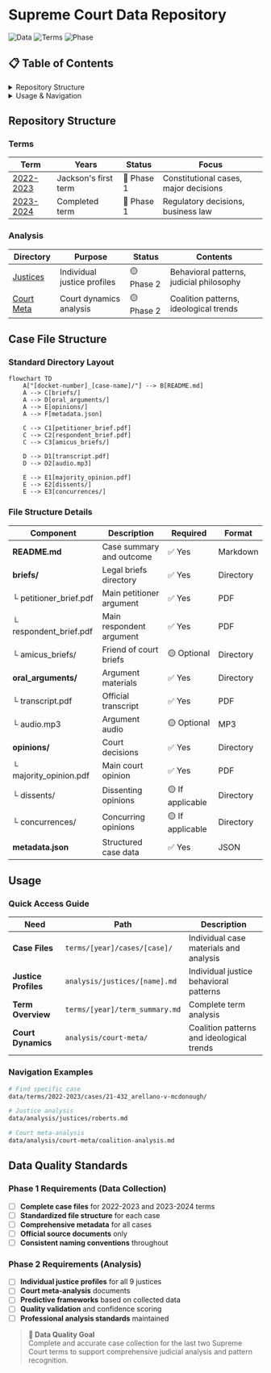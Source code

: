 # Supreme Court Data Repository

![Data](https://img.shields.io/badge/Data-SCOTUS%20Cases-blue) ![Terms](https://img.shields.io/badge/Terms-2022--2024-green) ![Phase](https://img.shields.io/badge/Phase-1%20Data%20Collection-orange)

## 📋 Table of Contents

<details>
<summary>Repository Structure</summary>

- [Terms](#terms)
- [Analysis](#analysis)
- [Case File Structure](#case-file-structure)

</details>

<details>
<summary>Usage & Navigation</summary>

- [Usage](#usage)
- [Data Quality Standards](#data-quality-standards)

</details>

## Repository Structure

### Terms

| Term | Years | Status | Focus |
|------|-------|--------|-------|
| [2022-2023](terms/2022-2023/) | Jackson's first term | 🔄 Phase 1 | Constitutional cases, major decisions |
| [2023-2024](terms/2023-2024/) | Completed term | 🔄 Phase 1 | Regulatory decisions, business law |

### Analysis

| Directory | Purpose | Status | Contents |
|-----------|---------|--------|-----------|
| [Justices](analysis/justices/) | Individual justice profiles | 🟡 Phase 2 | Behavioral patterns, judicial philosophy |
| [Court Meta](analysis/court-meta/) | Court dynamics analysis | 🟡 Phase 2 | Coalition patterns, ideological trends |

## Case File Structure

### Standard Directory Layout

```mermaid
flowchart TD
    A["[docket-number]_[case-name]/"] --> B[README.md]
    A --> C[briefs/]
    A --> D[oral_arguments/]
    A --> E[opinions/]
    A --> F[metadata.json]
    
    C --> C1[petitioner_brief.pdf]
    C --> C2[respondent_brief.pdf]
    C --> C3[amicus_briefs/]
    
    D --> D1[transcript.pdf]
    D --> D2[audio.mp3]
    
    E --> E1[majority_opinion.pdf]
    E --> E2[dissents/]
    E --> E3[concurrences/]
```

### File Structure Details

| Component | Description | Required | Format |
|-----------|-------------|----------|--------|
| **README.md** | Case summary and outcome | ✅ Yes | Markdown |
| **briefs/** | Legal briefs directory | ✅ Yes | Directory |
| └ petitioner_brief.pdf | Main petitioner argument | ✅ Yes | PDF |
| └ respondent_brief.pdf | Main respondent argument | ✅ Yes | PDF |
| └ amicus_briefs/ | Friend of court briefs | 🟡 Optional | Directory |
| **oral_arguments/** | Argument materials | ✅ Yes | Directory |
| └ transcript.pdf | Official transcript | ✅ Yes | PDF |
| └ audio.mp3 | Argument audio | 🟡 Optional | MP3 |
| **opinions/** | Court decisions | ✅ Yes | Directory |
| └ majority_opinion.pdf | Main court opinion | ✅ Yes | PDF |
| └ dissents/ | Dissenting opinions | 🟡 If applicable | Directory |
| └ concurrences/ | Concurring opinions | 🟡 If applicable | Directory |
| **metadata.json** | Structured case data | ✅ Yes | JSON |

## Usage

### Quick Access Guide

| Need | Path | Description |
|------|------|-------------|
| **Case Files** | `terms/[year]/cases/[case]/` | Individual case materials and analysis |
| **Justice Profiles** | `analysis/justices/[name].md` | Individual justice behavioral patterns |
| **Term Overview** | `terms/[year]/term_summary.md` | Complete term analysis |
| **Court Dynamics** | `analysis/court-meta/` | Coalition patterns and ideological trends |

### Navigation Examples

```bash
# Find specific case
data/terms/2022-2023/cases/21-432_arellano-v-mcdonough/

# Justice analysis
data/analysis/justices/roberts.md

# Court meta-analysis
data/analysis/court-meta/coalition-analysis.md
```

## Data Quality Standards

### Phase 1 Requirements (Data Collection)

- [ ] **Complete case files** for 2022-2023 and 2023-2024 terms
- [ ] **Standardized file structure** for each case
- [ ] **Comprehensive metadata** for all cases
- [ ] **Official source documents** only
- [ ] **Consistent naming conventions** throughout

### Phase 2 Requirements (Analysis)

- [ ] **Individual justice profiles** for all 9 justices
- [ ] **Court meta-analysis** documents
- [ ] **Predictive frameworks** based on collected data
- [ ] **Quality validation** and confidence scoring
- [ ] **Professional analysis standards** maintained

> **🎯 Data Quality Goal**  
> Complete and accurate case collection for the last two Supreme Court terms to support comprehensive judicial analysis and pattern recognition.